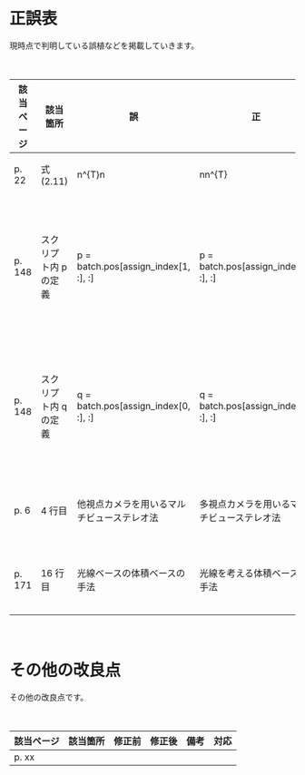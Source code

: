 # 正誤表

現時点で判明している誤植などを掲載していきます。

　

| 該当ページ | 該当箇所                      | 誤                                              | 正                                                           | 備考                                                         | 対応       |
| ---------- | ----------------------------- | ----------------------------------------------- | ------------------------------------------------------------ | ------------------------------------------------------------ | ---------- |
| p. 22      |     式(2.11)           | n^{T}n                                         | nn^{T}                                                      |                                                                 | 未修正 |
| p. 148     |     スクリプト内 pの定義 | p = batch.pos[assign_index[1, :], :] | p = batch.pos[assign_index[0, :], :]                                      |                                                              | リポジトリは修正済み |
| p. 148     |     スクリプト内 qの定義 | q = batch.pos[assign_index[0, :], :] | q = batch.pos[assign_index[1, :], :]                                      |                                                              | リポジトリは修正済み |
| p. 6       |     4 行目             | 他視点カメラを用いるマルチビューステレオ法             | 多視点カメラを用いるマルチビューステレオ法                         |                                                              | 4 刷で対応 |     
| p. 171     |     16 行目            | 光線ベースの体積ベースの手法                         | 光線を考える体積ベースの手法                                      |                                                              | 3 刷で対応 |

　

# その他の改良点

その他の改良点です。

　

| 該当ページ | 該当箇所                | 修正前                                                       | 修正後                                                       | 備考                                                         | 対応       |
| ---------- | ----------------------- | ------------------------------------------------------------ | ------------------------------------------------------------ | ------------------------------------------------------------ | ---------- |
| p. xx      |                         |                                                              |                                                              |                                                              |            |


